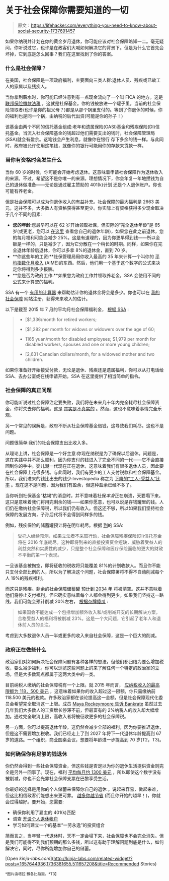 # 关于社会保障你需要知道的一切

> 原文：<https://lifehacker.com/everything-you-need-to-know-about-social-security-1737691457>

如果你纳税并计划在你的黄金岁月退休，你可能应该对社会保障略知一二。毫无疑问，你听说过它，也许是在政客们大喊如何解决它的背景下。但是为什么它首先会坏掉，它到底是怎么回事？我们在这里找到了你的答案。



### 什么是社会保障？

在美国，社会保障是一项政府福利，主要面向三类人群:退休人员、残疾或已故工人的家属以及残疾人。

当你拿到薪水时，你可能已经注意到有一点现金流向了一个叫 FICA 的地方。这是 [联邦保险缴款法税](https://www.irs.gov/taxtopics/tc751.html) ，这就是社保基金。你的钱被放进一个罐子里，当前的社会保险领取者(也许是你的祖父母？)都是从那个锅里支付的。等到了你退休的时候，你的福利也是同一个锅，由纳税的后代出资(可能是你的孙子！)

该基金由两个不同的信托基金组成:老年和遗属保险(OASI)基金和残疾保险(DI)信托基金。当流入社会保障基金的钱超过他们需要支出的钱时，社会保障管理局(SSA)就会有盈余。这笔钱会产生利息，就像你在银行 存下多余的钱一样。与此同时，政府被允许使用这笔钱，就像你的银行可能用你的存款来贷款一样。

### 当你有资格时会发生什么

当你 60 岁的时候，你可能会开始考虑退休。这意味着申请社会保障作为退休收入的来源。不过，希望这不是你唯一的来源。理想情况下，你会年复一年地攒钱为自己的退休做准备——无论是通过雇主赞助的 401(k)计划 还是个人退休账户。你也可能有养老金。

但是社会保障可以成为你退休收入的有益补充。社会保障的最大福利是 2663 美元，这并不多，大多数人有资格获得甚至更少。你实际上有资格获得多少现金取决于几个不同的因素:

*   **您的年龄**:您最早可以在 62 岁开始领取社保，但实际的“完全退休年龄”是 65 岁(或更老，您可以 [在这里](https://www.ssa.gov/retire2/retirechart.htm) 查看您自己的退休年龄)，如果您在此之前退休，您的每月福利可能会减少 25%。这是有道理的，因为你更早得到钱——所以金额是一样的，只是减少了，因为它分散在一个稍长的时期。同样，如果你在完全退休年龄后退休，你可以多拿 8%的退休金，直到 70 岁。
*   **你这些年的工资:**社保管理局用你收入最高的 35 年来计算一个叫你的 [平均指数化月收入](https://www.ssa.gov/oact/cola/Benefits.html) (AIME)的东西。然后，他们用一个基于这个数字的公式来决定你将得到多少报酬。
*   **您是否为政府工作:**如果您为政府工作并领取养老金，SSA 会使用不同的公式来计算您的福利。

SSA 有一个 [有用的计算器](https://www.ssa.gov/retire/estimator.html) 来帮助估计你的退休金将会是多少。你也可以在 [我的社会保障](https://www.ssa.gov/myaccount/) 网站注册，获得未来收入的估计。

以下是截至 2015 年 7 月的平均月社会保障福利金， [根据 SSA](https://www.ssa.gov/news/press/basicfact.html) :

> *   [$1,336/month for retired workers;
>     
> *   [$1,282 per month for widows or widowers over the age of 60;
>     
> *   1165 yuan/month for disabled employees; $1,979 per month for disabled workers, spouses and one or more young children;
>     
> *   [2,631 Canadian dollars/month, for a widowed mother and two children.

如果你准备好开始接受付款，无论是退休、残疾还是遗属福利，你可以从打电话给 SSA、去办公室或在线申请开始。SSA 在这里提供了相当简单的指令。

### 社会保障的真正问题

你可能听说过社会保障注定要失败，我们将在未来几十年内完全耗尽社会保障资金，你将失去你的福利。这是 [其实是不真实的](http://www.politifact.com/truth-o-meter/statements/2015/aug/03/facebook-posts/did-george-w-bush-borrow-social-security-fund-war-/) 。然而，这也不意味着事情完全乐观。

另一个常见的误解是，政府不断从社会保障基金借钱，这导致我们耗尽。这也不是问题。

问题很简单:我们的社会保障支出比收入多。

从理论上讲，社会保障是一个好主意:你现在纳税是为了确保以后退休。问题是，这在实践中并不那么顺利，因为你支付的钱进入了完全不同的一代——它不会直接回到你的手中。婴儿潮一代现在正在退休，这意味着我们有很多退休人员，因此要在社会保障上花很多钱。与此同时，我们有更少的工人支付税款和社会保障基金。所以，我们进来的钱比出去的钱少:Investopedia 称之为 [下降的“工人-受益人”比率](http://www.investopedia.com/ask/answers/071514/why-social-security-running-out-money.asp) 。现在这不是问题，因为我们有盈余，但这种盈余已经不多了。

当你听到社保基金“枯竭”的消息时，并不意味着社保*本身*正在崩溃，天要塌下来。这只是意味着我们将用完剩余的钱——如果你愿意，也可以说是存钱罐里的钱。人们仍在缴纳社会保障税，所以我们仍有收入。但这还不够，所以如果我们坚持社会保障的发展方向，子孙后代将不会得到同样多的钱。

例如，残疾保险的储蓄罐预计将在明年耗尽。根据 [到](https://www.ssa.gov/oact/trsum/)的 SSA:

> 受托人继续预测，如果立法者不采取行动，社会保障残疾保险(DI)信托基金将在 2016 年底耗尽。这种即将到来的直接投资资金短缺，威胁着受益人的利益突然和实质性的减少，只是整个社会保障和医疗保险面临的更大的财政不平衡的第一个表现。

一旦该基金被掏空，即将征收的税收将只能覆盖 81%的计划收款人。而且你不能只支付全部比例的人，所以为了解决这个问题，社会保障署将不得不自动削减每个人 19%的残疾福利。

而这只是残疾。剩余的社会保障储蓄罐 [预计到 2034 年](https://www.ssa.gov/oact/trsum/) 将被清空。这并不意味着他们将停止支付福利，但它确实意味着每个人都会得到更少。如果我们坚持这一路线，我们可能会预计削减 20%左右， [根据杂牌傻瓜](http://www.fool.com/retirement/general/2015/08/02/whos-ready-for-a-10-cut-to-their-social-security-b.aspx) :

> 如果国会不能达成一个包括增加额外收入和/或削减开支的长期解决方案，合格受益人的福利将被削减 23%。这是一个大问题，它引起了老年人和退休前人员的关注。

考虑到大多数退休人员一半或更多的收入来自社会保障，这是一个巨大的削减。

### 政府正在做些什么

政治家们对如何解决社会保障问题有各种各样的想法，但他们都归结为要么增加税收，要么减少福利。你可以浏览这些问题上的来了解任何一个特定的政治家的立场，但是大多数观点都属于这两大类中的一类。

目前纳税人缴纳的社会保障税有一个上限。就 2015 年而言， [应纳税收入的最高限额为 118，500 美元](https://www.ssa.gov/planners/maxtax.html) ，这意味着如果你的收入超过这一限额，你只需缴纳前 118.500 美元的税款。许多政治家都在谈论提高这一金额，但是社会保障现代化委员会希望完全取消这一上限。成员 [Maya Rockeymoore 告诉 Bankrate](http://www.bankrate.com/finance/retirement/how-to-fix-social-security.aspx) 虽然过去几年我们大多数人的工资增长停滞不前，但最富有的 2%纳税人的收入却大幅增加。通过完全取消上限，高收入者将被征收更多的社会保障税。

另一方面，你可以提高退休年龄。这仍然会减少全部的福利，因为你要推迟退休，但是这不需要增加税收。我们已经走上了到 2027 年将下一代退休年龄提高到 67 岁的道路。一个组织，商业圆桌会议，想要将年龄进一步提高到 70 岁(T2，T3)。

### 如何确保你有足够的钱退休

你仍然会得到一些社会保障资金，但这些钱是否足以为你的退休生活提供资金则完全是另外一回事了。现在，福利 [平均每月约 1300 美元](https://www.nasi.org/learn/socialsecurity/overview) ，所以即使这个数字没有被削减，你也不会光靠社会保障支票在巴黎享受生活。

你最好的选择是用你的个人储蓄来保障你自己的退休 。说起来容易，做起来难，但这比相信政客们能想出来更可靠。 [越多你越节省](http://twocents.lifehacker.com/how-to-save-for-retirement-when-youre-broke-1643173476) (而且你开始的越早！)，你就会过得越好。要开始，您需要:

*   确保你利用了雇主的 401(k)匹配
*   调查 [开设个人退休帐户](http://twocents.lifehacker.com/a-beginner-s-guide-to-opening-an-ira-1607498930)
*   学习如何建立一个的基本“一劳永逸”的投资组合

简而言之，当年轻一代退休时，天不一定会塌下来，社会保障也不会完全消失。但是我们可能得不到我们预期的那么多钱，所以这有助于理解问题到底是什么，如何解决它，同时，尽你所能增加你自己的储蓄。

[Open *kinja-labs.com*](http://kinja-labs.com/related-widget/?posts=1657644936,1736381655,511657208&title=Recommended Stories)

<small>*图片由塔拉·雅各比拍摄。*T3】</small>
